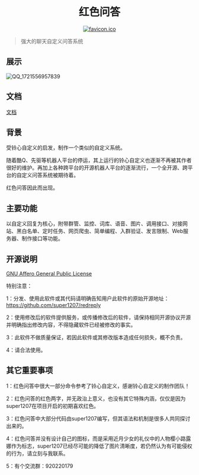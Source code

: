 <div align=center>
	<h1> 红色问答 </h1>
</div>

<div align=center>
	<a href="res/favicon.ico"><img src="res/favicon.ico" alt="favicon.ico" border="0" /></a>
</div>

> 强大的聊天自定义问答系统

## 展示

![QQ_1721556957839](https://github.com/user-attachments/assets/a1e4273e-322f-4de1-a999-2eaa7af74f40)



## 文档

[文档](https://super1207.github.io/redreply)

## 背景

受铃心自定义的启发，制作一个类似的自定义系统。 <br />

随着酷Q、先驱等机器人平台的停运，其上运行的铃心自定义也逐渐不再被其作者很好的维护。再加上各种跨平台的开源机器人平台的逐渐流行，一个全开源、跨平台的自定义问答系统被期待着。<br />

红色问答因此而出现。

## 主要功能

以自定义回复为核心，附带群管、监控、词库、语音、图片、调用接口、对接网站、黑白名单、定时任务、网页爬虫、简单编程、入群验证、发言限制、Web服务器、制作接口等功能。<br />

## 开源说明

[GNU Affero General Public License](https://en.wikipedia.org/wiki/GNU_Affero_General_Public_License)

特别注意：

1：分发、使用此软件或其代码请明确告知用户此软件的原始开源地址：https://github.com/super1207/redreply<br />

2：使用修改后的软件提供服务，或传播修改后的软件，请保持相同开源协议开源并明确指出修改内容，不得隐藏软件已经被修改的事实。<br />

3：此软件不做质量保证，若因此软件或其修改版本造成任何损失，概不负责。<br />

4：请合法使用。


## 其它重要事项

1：红色问答中很大一部分命令参考了铃心自定义，感谢铃心自定义的制作团队！<br />

2：红色问答的红色两字，并无政治上意义，也没有其它特殊内涵，仅仅是因为super1207在项目开启的初期喜欢红色。<br />

3：红色问答中大部分代码由super1207编写，但其语法和机制是很多人共同探讨出来的。<br />

4：红色问答并没有设计自己的图标，而是采用近月少女的礼仪中的人物樱小路露娜作为标志，super1207已经尽可能的降低了图片清晰度，若仍然认为有可能侵权的行为，请立刻与我联系。

5：有个交流群：920220179
